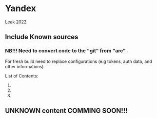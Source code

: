 # Yandex
 Leak 2022

## Include Known sources
### NB!!! Need to convert code to the "git" from "arc".
For fresh build need to replace configurations (e.g tokens, auth data, and other informations)

List of Contents:

1. 
2. 
3. 


## UNKNOWN content COMMING SOON!!!